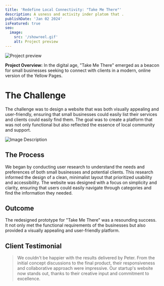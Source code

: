 ```yaml
---
title: 'Redefine Local Connectivity: "Take Me There"'
description: A usness and activity inder platom that .
publishDate: 'Jan 02 2024'
isFeatured: true
seo:
  image:
    src: '/showreel.gif'
    alt: Project preview
---
```


![Project preview](/showreel.gif)

**Project Overview:**
In the digital age, "Take Me There" emerged as a beacon for small businesses seeking to connect with clients in a modern, online version of the Yellow Pages.

<h1>
The Challenge
</h1>

The challenge was to design a website that was both visually appealing and user-friendly, ensuring that small businesses could easily list their services and clients could easily find them. The goal was to create a platform that was not only functional but also reflected the essence of local community and support.

![Image Description](/mockupdate.png 'Optional Title')

## The Process

We began by conducting user research to understand the needs and preferences of both small businesses and potential clients. This research informed the design of a clean, minimalist layout that prioritized usability and accessibility. The website was designed with a focus on simplicity and clarity, ensuring that users could easily navigate through categories and find the information they needed.

## Outcome

The redesigned prototype for "Take Me There" was a resounding success. It not only met the functional requirements of the businesses but also provided a visually appealing and user-friendly platform.

## Client Testimonial

> We couldn't be happier with the results delivered by Peter. From the initial concept discussions to the final product, their responsiveness and collaborative approach were impressive. Our startup's website now stands out, thanks to their creative input and commitment to excellence.
